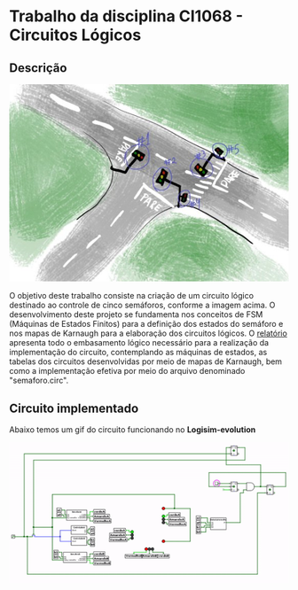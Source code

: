 
# Trabalho da disciplina CI1068 - Circuitos Lógicos 

## Descrição 
![](docs/semaforo.jpeg)

O objetivo deste trabalho consiste na criação de um circuito lógico destinado ao controle de cinco semáforos, conforme a imagem acima. O desenvolvimento deste projeto se fundamenta nos conceitos de FSM (Máquinas de Estados Finitos) para a definição dos estados do semáforo e nos mapas de Karnaugh para a elaboração dos circuitos lógicos. O [relatório](relatorio.pdf) apresenta todo o embasamento lógico necessário para a realização da implementação do circuito, contemplando as máquinas de estados, as tabelas dos circuitos desenvolvidas por meio de mapas de Karnaugh, bem como a implementação efetiva por meio do arquivo denominado "semaforo.circ".

## Circuito implementado 

Abaixo temos um gif do circuito funcionando no **Logisim-evolution**

![](docs/semaforo.gif)